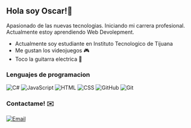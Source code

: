 ## Hola soy Oscar!👋
Apasionado de las nuevas tecnologias. Iniciando mi carrera profesional.
Actualmente estoy aprendiendo Web Devolepment.

- Actualmente soy estudiante en Instituto Tecnologico de Tijuana
- Me gustan los videojuegos 🎮
- Toco la guitarra electrica 🎸

### Lenguajes de programacion
![C#](https://img.shields.io/badge/CSharp-%23323330.svg?style=for-the-badge&logo=C#&logoColor=%23F7DF1E)
![JavaScript](https://img.shields.io/badge/javascript-%23323330.svg?style=for-the-badge&logo=javascript&logoColor=%23F7DF1E) ![HTML](https://img.shields.io/badge/html-%23e34f2c.svg?style=for-the-badge&logo=html&logoColor=%23F7DF1E) ![CSS](https://img.shields.io/badge/css-%23563d7c.svg?style=for-the-badge&logo=css&logoColor=%23F7DF1E) ![GitHub](https://img.shields.io/badge/github-%23323330.svg?style=for-the-badge&logo=github&logoColor=%2523F7DF1E) ![Git](https://img.shields.io/badge/git-%23f7df1e.svg?style=for-the-badge&logo=git&logoColor=%2523F7DF1E)

### Contactame! ✉️	
[![Email](https://img.shields.io/badge/email-%23323330.svg?style=for-the-badge&logo=gmail&logoColor=%2523F7DF1E)](mailto:l22211628@tectijuana.edu.mx)

<!--
**ALbaz145/ALbaz145** is a ✨ _special_ ✨ repository because its `README.md` (this file) appears on your GitHub profile.

Here are some ideas to get you started:

- 🔭 I’m currently working on ...
- 🌱 I’m currently learning ...
- 👯 I’m looking to collaborate on ...
- 🤔 I’m looking for help with ...
- 💬 Ask me about ...
- 📫 How to reach me: ...
- 😄 Pronouns: ...
- ⚡ Fun fact: ...
-->
